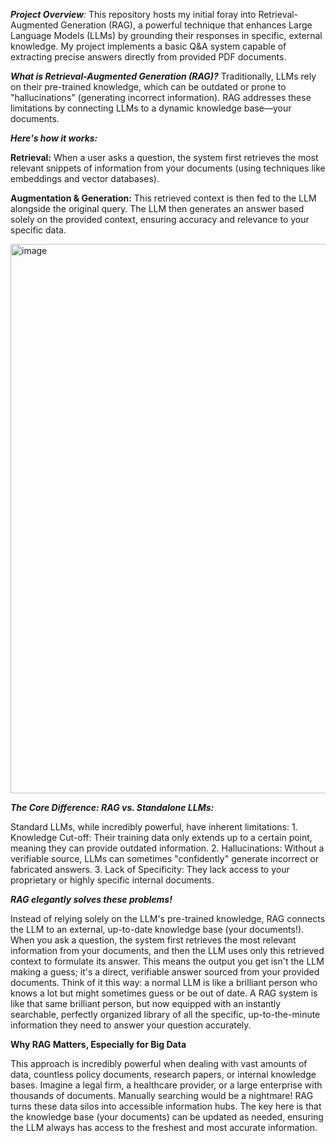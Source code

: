_**Project Overview**:_
    This repository hosts my initial foray into Retrieval-Augmented Generation (RAG), a powerful technique that enhances Large Language Models (LLMs) by grounding their responses in specific, external knowledge. My project implements a basic Q&A system capable of extracting precise answers directly from provided PDF documents.

_**What is Retrieval-Augmented Generation (RAG)?**_
    Traditionally, LLMs rely on their pre-trained knowledge, which can be outdated or prone to "hallucinations" (generating incorrect information). RAG addresses these limitations by connecting LLMs to a dynamic knowledge base—your documents.

_**Here's how it works:**_

**Retrieval:** When a user asks a question, the system first retrieves the most relevant snippets of information from your documents (using techniques like embeddings and vector databases).

**Augmentation & Generation:** This retrieved context is then fed to the LLM alongside the original query. The LLM then generates an answer based solely on the provided context, ensuring accuracy and relevance to your specific data.

<img width="1830" height="879" alt="image" src="https://github.com/user-attachments/assets/5b5f418b-41d2-421b-823d-7ec0132fb29b" />


_**The Core Difference: RAG vs. Standalone LLMs:**_


Standard LLMs, while incredibly powerful, have inherent limitations:
	1. Knowledge Cut-off: Their training data only extends up to a certain point, meaning they can provide outdated information.
	2. Hallucinations: Without a verifiable source, LLMs can sometimes "confidently" generate incorrect or fabricated answers.
	3. Lack of Specificity: They lack access to your proprietary or highly specific internal documents.

_**RAG elegantly solves these problems!**_

  Instead of relying solely on the LLM's pre-trained knowledge, RAG connects the LLM to an external, up-to-date knowledge base (your documents!). When you ask a question, the system first retrieves the most relevant information from your documents, and then the LLM uses only this retrieved context to formulate its answer. This means the output you get isn't the LLM making a guess; it's a direct, verifiable answer sourced from your provided documents.
Think of it this way: a normal LLM is like a brilliant person who knows a lot but might sometimes guess or be out of date. A RAG system is like that same brilliant person, but now equipped with an instantly searchable, perfectly organized library of all the specific, up-to-the-minute information they need to answer your question accurately.

**Why RAG Matters, Especially for Big Data**

  This approach is incredibly powerful when dealing with vast amounts of data, countless policy documents, research papers, or internal knowledge bases. Imagine a legal firm, a healthcare provider, or a large enterprise with thousands of documents. Manually searching would be a nightmare! RAG turns these data silos into accessible information hubs. The key here is that the knowledge base (your documents) can be updated as needed, ensuring the LLM always has access to the freshest and most accurate information.

